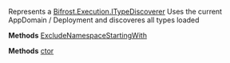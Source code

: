 Represents a [Bifrost.Execution.ITypeDiscoverer](Bifrost.Execution.ITypeDiscoverer) Uses the current AppDomain / Deployment and discoveres all types loaded

**Methods**
[ExcludeNamespaceStartingWith](Bifrost.Execution.TypeDiscoverer.ExcludeNamespaceStartingWith)


**Methods**
[ctor](Bifrost.Execution.TypeDiscoverer.ctor)
